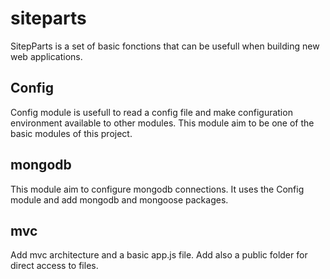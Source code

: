 # siteparts
SitepParts is a set of basic fonctions that can be usefull when building new web applications.

## Config
Config module is usefull to read a config file and make configuration environment available to other modules.
This module aim to be one of the basic modules of this project.

## mongodb
This module aim to configure mongodb connections. It uses the Config module and add mongodb and mongoose packages.

## mvc
Add mvc architecture and a basic app.js file. Add also a public folder for direct access to files.
